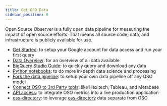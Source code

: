 ```yaml
---
title: Get OSO Data
sidebar_position: 0
---
```


Open Source Observer is a fully open data pipeline for measuring the impact of open source efforts.
That means all source code, data, and infrastructure is publicly available for use.

- [Get Started](../get-started): to setup your Google account for data access and run your first query
- [Data Overview](./overview): for an overview of all data available
- [BigQuery Studio Guide](./query-data): to quickly query and download any data
- [Python notebooks](./python-notebooks): to do more in-depth data science and processing
- [Fork the data pipeline](./fork-pipeline): to setup your own data pipeline off any OSO model
- [Connect OSO to 3rd Party tools](./3rd-party): like Hex.tech, Tableau, and Metabase
- [API access](./api): to integrate OSO metrics into a live production application
- [oss-directory](./oss-directory): to leverage [oss-directory](https://github.com/opensource-observer/oss-directory) data separate from OSO
